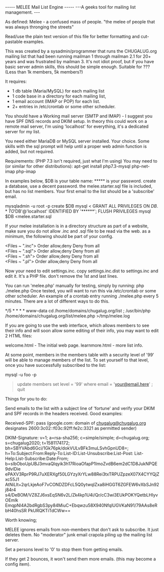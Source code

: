 ----- MELEE Mail List Engine -----
---A geeks tool for mailing list management. ---

As defined: Melee - a confused mass of people.
"the melee of people that was always thronging the streets"

Read/use the plain text version of this file for better formatting and
cut-pastable examples. 

This was created by a sysadmin/programmer that runs the CHUGALUG.org mailing
list that had been running mailman 1 through mailman 2.1 for 20+ years
and was frustrated by mailman 3. It's not idiot proof, but if you have basic
server admin skills, this should be simple enough. Suitable for ??? (Less
than 1k members, 5k members?) 

It requires: 
  *  1 db table (Maria/MySQL) for each mailing list
  *  1 code base in a directory for each mailing list, 
  *  1 email account (IMAP or POP) for each list. 
  *  2+ entries in /etc/crontab or some other scheduler.

You should have a Working mail server (SMTP and IMAP) - I suggest you have SPF DNS records and
DKIM setup. In theory this could work on a remote mail server, I'm using 'localhost' for
everything, it's a dedicated server for my list. 

You need either MariaDB or MySQL server installed. Your choice. Some skills
with the sql prompt will help until a proper web admin function is added,
but not required. 

Requirements: (PHP 7.3 isn't required, just what I'm using)
You may need to (or similar for other distributions):
apt-get install php7.3-mysql php-net-imap php-imap 

In examples below, $DB is your table name: ***** is your password. create
a database, use a decent password. the melee.starter.sql file is included,
but has no list members. Your first email to the list should be a
'subscribe' email. 

   mysqladmin -u root -p create $DB
   mysql <
   GRANT ALL PRIVILEGES ON $DB.* TO '$DB'@'localhost' IDENTIFIED BY '******';
   FLUSH PRIVILEGES
   mysql $DB <melee.starter.sql

If your melee installation is in a directory structure as part of a website, make sure
you do not allow .inc and .sql file to be read via the web. as a minimum,
the following should be part of your config. 

   <Files ~ "\.inc"> 
      Order allow,deny
      Deny from all   
   </Files>
   <Files ~ "\.sql">
       Order allow,deny
       Deny from all   
   </Files>
   <Files ~ "\.sh">
       Order allow,deny
       Deny from all   
   </Files>
   <Files ~ "\.pl">
       Order allow,deny
       Deny from all   
   </Files>

Now your need to edit settings.inc. copy settings.inc.dist to settings.inc and edit it. 
It's a PHP file. don't remove the 1st and last lines. 

   <?php
   $dbserver = 'localhost' ;    # Your MariaDB/MYSQL Server. 
   $dblogin = 'chugalug' ;      # the login to your database server.
   $dbpasswd = 'dbpassword' ; # the password to your database server
   $database = 'chugalug' ;     # the database
   $listname = 'chugalug' ;     # the name of the list. In subject line as[$listname]
   $webroot = '/melee' ;        # if on a webserver using the web interface, the relative path from the website
   $shellroot = '/home/domains/chugalug.org/website/melee/' ; #actual path to this directory. 
   $timezonetext = 'America/New_York' ; # the TZ text of the mailing list. use tzselect to determin
   $timezonenumber = '-5:00' ;      # a numeric offset for timezone 
   $emailserver = 'localhost' ;     # IMAP Server
   $emaillogin = 'chugalug' ;       # IMAP Login, probably the list name.. 
   $emailpasswd = 'yourimappassword' ;  # IMAP password
   $emailfrom = 'chugalug@chugalug.org' ;   #List email address. email will be from here. 
   $maxsize = 10042 ;           # Max email size, in bytes.  
   #internationalization settings - not used much yet. 
   $thousands = ',' ; 
   $decimals = '.' ; 
   $defaultlang = 'en' ; 
   ?>

You can run 'melee.php' manually for testing, simply by running:  php ./melee.php
Once tested, you will want to run this via /etc/crontab or some other
scheduler. An example of a crontab entry running ./melee.php every 5
minutes. There are a lot of different ways to do this. 

   */5 *	* * *	www-data	cd /home/domains/chugalug.org/list ; /usr/bin/php /home/domains/chugalug.org/list/melee.php >/tmp/melee.log


If you are going to use the web interface, which allows members to see their
info and will soon allow some editing of their info, you may want to edit 
2 HTML files:   

   welcome.html    - The initial web page.
   learnmore.html  - more list info. 

At some point, members in the members table with a security level of '99'
will be able to manage members of the list. To set yourself to that level,
once you have successfully subscribed to the list:

   mysql -u foo -p
   > update members set level = '99' where email = 'your@email.here' ;
   > quit


Things for you to do:

Send emails to the list with a subject line of 'fortune' and verify
your DKIM and SPF records in the headers received. Good examples:

  Received-SPF: pass (google.com: domain of chugalug@chugalug.org designates 2600:3c02::f03c:92ff:fe2c:3321 as permitted sender)

  DKIM-Signature: v=1; a=rsa-sha256; c=simple/simple; d=chugalug.org; s=chugalug2020; t=1581174172; bh=SBYVAbd6Gci/1Gk76pk/dokVULvBFk3muLSvhGpnUD8=; h=To:Subject:From:Reply-To:List-ID:List-Unsubscribe:List-Post:
	 List-Help:List-Subscribe:Date:From; b=sIbOboUpUBJ3mvaQlqyik3h17RioaOfapP1ImoZvdB6em2dC1D8JukNPQE9dvlDie
	 ePAXV3RprP9RJ7uXERXgf50LGYzyXrYLw88Rei3txTRPUZpzeX07X4CYYQjZxc55J1
	 AtNiLlt+2qrLkjeAoF7vCONDZDFcL5Q0ytwqIZxa8iHGGT6ZGFEW6vXbSJn92j84r4
	 s4/DeBOM/VZ8ZJ6xsEqSN6v2L/Zk4kp1U4i/Qr/cC3wi3EUkPOKYQetbLHIyvOEmlk
	 EmqpNl4A2bdRgbS3py84MiuC+Ebqwzu58X940NfqlUGVKaN91/79AAs8eRbH40hsSR
	 PkURQKTiTdCWw==

Worth knowing; 

MELEE ignores emails from non-members that don't ask to subscribe. It just
deletes them. No "moderator" junk email crapola piling up the mailing list
server. 

Set a persons level to '0' to stop them from getting emails. 

If they get 2 bounces, it won't send them more emails. (this may become a
config item). 



